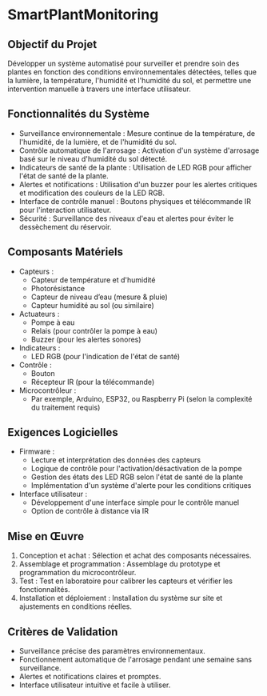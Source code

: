 # SmartPlantMonitoring

## Objectif du Projet
Développer un système automatisé pour surveiller et prendre soin des plantes en fonction des conditions environnementales détectées, telles que la lumière, la température, l'humidité et l'humidité du sol, et permettre une intervention manuelle à travers une interface utilisateur.

## Fonctionnalités du Système
- Surveillance environnementale : Mesure continue de la température, de l'humidité, de la lumière, et de l'humidité du sol.
- Contrôle automatique de l'arrosage : Activation d'un système d'arrosage basé sur le niveau d'humidité du sol détecté.
- Indicateurs de santé de la plante : Utilisation de LED RGB pour afficher l'état de santé de la plante.
- Alertes et notifications : Utilisation d'un buzzer pour les alertes critiques et modification des couleurs de la LED RGB.
- Interface de contrôle manuel : Boutons physiques et télécommande IR pour l'interaction utilisateur.
- Sécurité : Surveillance des niveaux d'eau et alertes pour éviter le dessèchement du réservoir.

## Composants Matériels
- Capteurs :
  - Capteur de température et d'humidité
  - Photorésistance
  - Capteur de niveau d’eau (mesure & pluie)
  - Capteur humidité au sol (ou similaire)
- Actuateurs :
  - Pompe à eau
  - Relais (pour contrôler la pompe à eau)
  - Buzzer (pour les alertes sonores)
- Indicateurs :
  - LED RGB (pour l'indication de l'état de santé)
- Contrôle :
  - Bouton
  - Récepteur IR (pour la télécommande)
- Microcontrôleur :
  - Par exemple, Arduino, ESP32, ou Raspberry Pi (selon la complexité du traitement requis)

## Exigences Logicielles
- Firmware :
  - Lecture et interprétation des données des capteurs
  - Logique de contrôle pour l'activation/désactivation de la pompe
  - Gestion des états des LED RGB selon l'état de santé de la plante
  - Implémentation d'un système d'alerte pour les conditions critiques
- Interface utilisateur :
  - Développement d'une interface simple pour le contrôle manuel
  - Option de contrôle à distance via IR

## Mise en Œuvre
1. Conception et achat : Sélection et achat des composants nécessaires.
2. Assemblage et programmation : Assemblage du prototype et programmation du microcontrôleur.
3. Test : Test en laboratoire pour calibrer les capteurs et vérifier les fonctionnalités.
4. Installation et déploiement : Installation du système sur site et ajustements en conditions réelles.

## Critères de Validation
- Surveillance précise des paramètres environnementaux.
- Fonctionnement automatique de l'arrosage pendant une semaine sans surveillance.
- Alertes et notifications claires et promptes.
- Interface utilisateur intuitive et facile à utiliser.
